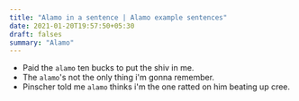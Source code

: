 ```yaml
---
title: "Alamo in a sentence | Alamo example sentences"
date: 2021-01-20T19:57:50+05:30
draft: falses
summary: "Alamo"
---
```

- Paid the `alamo` ten bucks to put the shiv in me.
- The `alamo`'s not the only thing i'm gonna remember.
- Pinscher told me `alamo` thinks i'm the one ratted on him beating up cree.
                 
